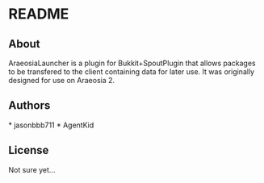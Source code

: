 <h1>README</h1>
<h2>About</h2>
AraeosiaLauncher is a plugin for Bukkit+SpoutPlugin that allows packages to be transfered to the client containing data for later use. It was originally designed for use on Araeosia 2.


<h2>Authors</h2>
* jasonbbb711
* AgentKid

<h2>License</h2>
Not sure yet...
